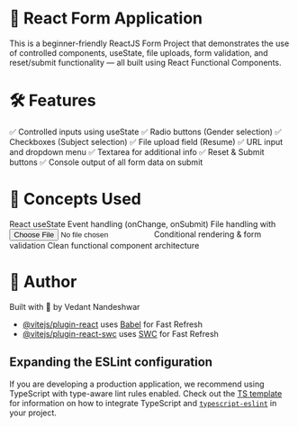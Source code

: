 # 🚀 React Form Application
This is a beginner-friendly ReactJS Form Project that demonstrates the use of controlled components, useState, file uploads, form validation, and reset/submit functionality — all built using React Functional Components.

# 🛠 Features
✅ Controlled inputs using useState
✅ Radio buttons (Gender selection)
✅ Checkboxes (Subject selection)
✅ File upload field (Resume)
✅ URL input and dropdown menu
✅ Textarea for additional info
✅ Reset & Submit buttons
✅ Console output of all form data on submit

# 🧠 Concepts Used
React useState
Event handling (onChange, onSubmit)
File handling with <input type="file" />
Conditional rendering & form validation
Clean functional component architecture

# 🙌 Author
Built with 💙 by Vedant Nandeshwar


- [@vitejs/plugin-react](https://github.com/vitejs/vite-plugin-react/blob/main/packages/plugin-react) uses [Babel](https://babeljs.io/) for Fast Refresh
- [@vitejs/plugin-react-swc](https://github.com/vitejs/vite-plugin-react/blob/main/packages/plugin-react-swc) uses [SWC](https://swc.rs/) for Fast Refresh

## Expanding the ESLint configuration

If you are developing a production application, we recommend using TypeScript with type-aware lint rules enabled. Check out the [TS template](https://github.com/vitejs/vite/tree/main/packages/create-vite/template-react-ts) for information on how to integrate TypeScript and [`typescript-eslint`](https://typescript-eslint.io) in your project.
